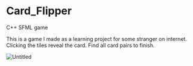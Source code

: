 # Card_Flipper
C++ SFML game

This is a game I made as a learning project for some stranger on internet.
Clicking the tiles reveal the card. Find all card pairs to finish.

![Untitled](https://user-images.githubusercontent.com/47914319/119644343-6dcab280-be25-11eb-8e19-9395e13d89e9.png)
